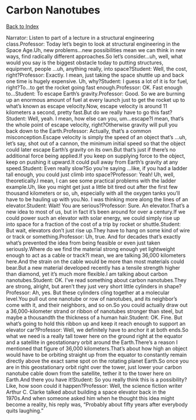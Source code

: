 # Carbon Nanotubes
[Back to Index](https://github.com/windows10010/tpoExtractor/blob/master/README.md)

Narrator: Listen to part of a lecture in a structural engineering class.Professor: Today let’s begin to look at structural engineering in the Space Age.Uh, new problems…new possibilities mean we can think in new ways, find radically different approaches.So let’s consider…uh, well, what would you say is the biggest obstacle today to putting structures, equipment, people …uh, anything really, into space?Student: Well, the cost, right?Professor: Exactly. I mean, just taking the space shuttle up and back one time is hugely expensive. Uh, why?Student: I guess a lot of it is for fuel, right?To…to get the rocket going fast enough.Professor: OK. Fast enough to…Student: To escape Earth’s gravity.Professor: Good. So we are burning up an enormous amount of fuel at every launch just to get the rocket up to what’s known as escape velocity.Now, escape velocity is around 11 kilometers a second, pretty fast.But do we really have to go this fast?Student: Well, yeah. I mean, how else can you, um…escape?I mean, that’s the whole point of escape velocity, right?Otherwise gravity will pull you back down to the Earth.Professor: Actually, that’s a common misconception.Escape velocity is simply the speed of an object that’s …uh, let’s say, shot out of a cannon, the minimum initial speed so that the object could later escape Earth’s gravity on its own.But that’s just if there’s no additional force being applied.If you keep on supplying force to the object, keep on pushing it upward.It could pull away from Earth’s gravity at any speed.Student: Even really slow?So you’re saying …like, if you had a ladder tall enough, you could just climb into space?Professor: Yeah! Uh, well, theoretically.I mean, I can see some practical problems with the ladder example.Uh, like you might get just a little bit tired out after the first few thousand kilometers or so, uh, especially with all the oxygen tanks you’ll have to be hauling up with you.No. I was thinking more along the lines of an elevator.Student: Wait! You are serious?Professor: Sure. An elevator.That’s a new idea to most of us, but in fact it’s been around for over a century.If we could power such an elevator with solar energy, we could simply rise up into space for a fraction of the cost of a trip by rocket or shuttle.Student: But wait, elevators don’t just rise up.They have to hang on some kind of wire or track or something.Professor: Uh, true. And for decades that’s exactly what’s prevented the idea from being feasible or even just taken seriously.Where do we find the material strong enough yet lightweight enough to act as a cable or track?I mean, we are talking 36,000 kilometers here.And the strain on the cable would be more than most materials could bear.But a new material developed recently has a tensile strength higher than diamond, yet it’s much more flexible.I am talking about carbon nanotubes.Student: OK. I’ve read something about carbon nanotubes.They are strong, alright, but aren’t they just very short little cylinders in shape?Professor: Ah, yes. But these cylinders cling together at a molecular level.You pull out one nanotube or row of nanotubes, and its neighbor’s come with it, and their neighbors, and so on.So you could actually draw out a 36,000-kilometer strand or ribbon of nanotubes stronger than steel, but maybe a thousandth the thickness of a human hair.Student: OK. Fine. But what’s going to hold this ribbon up and keep it reach enough to support an elevator car?Professor: Well, we definitely have to anchor it at both ends.So what we need is a really tall tower here on the ground right at the equator and a satellite in geostationary orbit around the Earth.There’s a reason I mentioned that figure of 36,000 kilometers.That’s about how high an object would have to be orbiting straight up from the equator to constantly remain directly above the exact same spot on the rotating planet Earth.So once you are in this geostationary orbit right over the tower, just lower your carbon nanotube cable down from the satellite, tether it to the tower here on Earth.And there you have it!Student: So you really think this is a possibility?Like, how soon could it happen?Professor: Well, the science fiction writer Arthur C. Clarke talked about building a space elevator back in the 1970s.And when someone asked him when he thought this idea might become a reality, his reply was, “Probably about fifty years after everybody quits laughing.” 